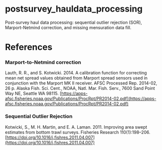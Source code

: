 # postsurvey_hauldata_processing
Post-survey haul data processing: sequential outlier rejection (SOR), Marport-Netmind correction, and missing mensuration data fill.

# References

### Marport-to-Netmind correction
Lauth, R. R., and S. Kotwicki. 2014. A calibration function for correcting mean net spread values obtained from Marport spread sensors used in conjunction with the Marport MK II receiver. AFSC Processed Rep. 2014-02, 26 p. Alaska Fish. Sci. Cent., NOAA, Natl. Mar. Fish. Serv., 7600 Sand Point Way NE, Seattle WA 98115. [https://apps-afsc.fisheries.noaa.gov/Publications/ProcRpt/PR2014-02.pdf](https://apps-afsc.fisheries.noaa.gov/Publications/ProcRpt/PR2014-02.pdf)

### Sequential Outlier Rejection
Kotwicki, S., M. H. Martin, and E. A. Laman. 2011. Improving area swept estimates from bottom trawl surveys. Fisheries Research 110(1):198–206. [https://doi.org/10.1016/j.fishres.2011.04.007](https://doi.org/10.1016/j.fishres.2011.04.007)
